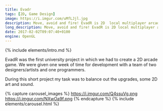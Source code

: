 ```yaml
---
title: Evadr
tags: [2D, Game Design]
image: https://i.imgur.com/uMfLJjl.jpg
description: Move, avoid and fire! EvadR is 2D  local multiplayer arcade game.
long_description: Move, avoid and fire! EvadR is 2D local multiplayer arcade game. Players move around a fixed circle while projectiles are being shot at them from the centre of the screen. Use power-ups such as a shield to allow yourself to receive a hit once, but be on the edge of your seat; because the opponent can also invert your controls!
date: 2017-02-02T09:07:40+0100
engine: OpenGL
---
```



{% include elements/intro.md %}

EvadR was the first university project in which we had to create a 2D arcade game. We were given one week of time for development with a team of two designers/artists and one programmers. 

During this short project my task was to balance out the upgrades, some 2D art and sound.

{% capture carousel_images %}
https://i.imgur.com/Q4ssuVg.png
https://i.imgur.com/NXwOa9f.png
{% endcapture %}
{% include elements/carousel.html %}
